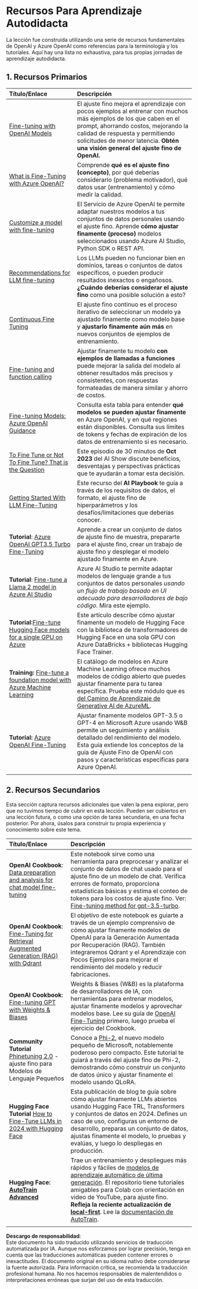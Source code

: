 # Recursos Para Aprendizaje Autodidacta

La lección fue construida utilizando una serie de recursos fundamentales de OpenAI y Azure OpenAI como referencias para la terminología y los tutoriales. Aquí hay una lista no exhaustiva, para tus propias jornadas de aprendizaje autodidacta.

## 1. Recursos Primarios

| Título/Enlace                                                                                                                                                                                                                  | Descripción                                                                                                                                                                                                                                                                                                                   |
| :----------------------------------------------------------------------------------------------------------------------------------------------------------------------------------------------------------------------------- | :----------------------------------------------------------------------------------------------------------------------------------------------------------------------------------------------------------------------------------------------------------------------------------------------------------------------------- |
| [Fine-tuning with OpenAI Models](https://platform.openai.com/docs/guides/fine-tuning?WT.mc_id=academic-105485-koreyst)                                                                                                         | El ajuste fino mejora el aprendizaje con pocos ejemplos al entrenar con muchos más ejemplos de los que caben en el prompt, ahorrando costos, mejorando la calidad de respuesta y permitiendo solicitudes de menor latencia. **Obtén una visión general del ajuste fino de OpenAI.**                                                                                     |
| [What is Fine-Tuning with Azure OpenAI?](https://learn.microsoft.com/azure/ai-services/openai/concepts/fine-tuning-considerations#what-is-fine-tuning-with-azure-openai?WT.mc_id=academic-105485-koreyst)                      | Comprende **qué es el ajuste fino (concepto)**, por qué deberías considerarlo (problema motivador), qué datos usar (entrenamiento) y cómo medir la calidad.                                                                                                                                                                    |
| [Customize a model with fine-tuning](https://learn.microsoft.com/azure/ai-services/openai/how-to/fine-tuning?tabs=turbo%2Cpython&pivots=programming-language-studio#continuous-fine-tuning?WT.mc_id=academic-105485-koreyst)  | El Servicio de Azure OpenAI te permite adaptar nuestros modelos a tus conjuntos de datos personales usando el ajuste fino. Aprende **cómo ajustar finamente (proceso)** modelos seleccionados usando Azure AI Studio, Python SDK o REST API.                                                                                                                          |
| [Recommendations for LLM fine-tuning](https://learn.microsoft.com/ai/playbook/technology-guidance/generative-ai/working-with-llms/fine-tuning-recommend?WT.mc_id=academic-105485-koreyst)                                     | Los LLMs pueden no funcionar bien en dominios, tareas o conjuntos de datos específicos, o pueden producir resultados inexactos o engañosos. **¿Cuándo deberías considerar el ajuste fino** como una posible solución a esto?                                                                                                                                           |
| [Continuous Fine Tuning](https://learn.microsoft.com/azure/ai-services/openai/how-to/fine-tuning?tabs=turbo%2Cpython&pivots=programming-language-studio#continuous-fine-tuning?WT.mc_id=academic-105485-koreyst)              | El ajuste fino continuo es el proceso iterativo de seleccionar un modelo ya ajustado finamente como modelo base y **ajustarlo finamente aún más** en nuevos conjuntos de ejemplos de entrenamiento.                                                                                                                                                                   |
| [Fine-tuning and function calling](https://learn.microsoft.com/azure/ai-services/openai/how-to/fine-tuning-functions?WT.mc_id=academic-105485-koreyst)                                                                        | Ajustar finamente tu modelo **con ejemplos de llamadas a funciones** puede mejorar la salida del modelo al obtener resultados más precisos y consistentes, con respuestas formateadas de manera similar y ahorro de costos.                                                                                                                                             |
| [Fine-tuning Models: Azure OpenAI Guidance](https://learn.microsoft.com/azure/ai-services/openai/concepts/models#fine-tuning-models?WT.mc_id=academic-105485-koreyst)                                                         | Consulta esta tabla para entender **qué modelos se pueden ajustar finamente** en Azure OpenAI, y en qué regiones están disponibles. Consulta sus límites de tokens y fechas de expiración de los datos de entrenamiento si es necesario.                                                                                                                               |
| [To Fine Tune or Not To Fine Tune? That is the Question](https://learn.microsoft.com/shows/ai-show/to-fine-tune-or-not-fine-tune-that-is-the-question?WT.mc_id=academic-105485-koreyst)                                       | Este episodio de 30 minutos de **Oct 2023** del AI Show discute beneficios, desventajas y perspectivas prácticas que te ayudarán a tomar esta decisión.                                                                                                                                                                        |
| [Getting Started With LLM Fine-Tuning](https://learn.microsoft.com/ai/playbook/technology-guidance/generative-ai/working-with-llms/fine-tuning?WT.mc_id=academic-105485-koreyst)                                              | Este recurso del **AI Playbook** te guía a través de los requisitos de datos, el formato, el ajuste fino de hiperparámetros y los desafíos/limitaciones que deberías conocer.                                                                                                                                                                                       |
| **Tutorial**: [Azure OpenAI GPT3.5 Turbo Fine-Tuning](https://learn.microsoft.com/azure/ai-services/openai/tutorials/fine-tune?tabs=python%2Ccommand-line?WT.mc_id=academic-105485-koreyst)                                   | Aprende a crear un conjunto de datos de ajuste fino de muestra, prepararte para el ajuste fino, crear un trabajo de ajuste fino y desplegar el modelo ajustado finamente en Azure.                                                                                                                                                                                   |
| **Tutorial**: [Fine-tune a Llama 2 model in Azure AI Studio](https://learn.microsoft.com/azure/ai-studio/how-to/fine-tune-model-llama?WT.mc_id=academic-105485-koreyst)                                                       | Azure AI Studio te permite adaptar modelos de lenguaje grande a tus conjuntos de datos personales _usando un flujo de trabajo basado en UI adecuado para desarrolladores de bajo código_. Mira este ejemplo.                                                                                                                                                          |
| **Tutorial**:[Fine-tune Hugging Face models for a single GPU on Azure](https://learn.microsoft.com/azure/databricks/machine-learning/train-model/huggingface/fine-tune-model?WT.mc_id=academic-105485-koreyst)                | Este artículo describe cómo ajustar finamente un modelo de Hugging Face con la biblioteca de transformadores de Hugging Face en una sola GPU con Azure DataBricks + bibliotecas Hugging Face Trainer.                                                                                                                                                                |
| **Training:** [Fine-tune a foundation model with Azure Machine Learning](https://learn.microsoft.com/training/modules/finetune-foundation-model-with-azure-machine-learning/?WT.mc_id=academic-105485-koreyst)                | El catálogo de modelos en Azure Machine Learning ofrece muchos modelos de código abierto que puedes ajustar finamente para tu tarea específica. Prueba este módulo que es [del Camino de Aprendizaje de Generative AI de AzureML](https://learn.microsoft.com/training/paths/work-with-generative-models-azure-machine-learning/?WT.mc_id=academic-105485-koreyst). |
| **Tutorial:** [Azure OpenAI Fine-Tuning](https://docs.wandb.ai/guides/integrations/azure-openai-fine-tuning?WT.mc_id=academic-105485-koreyst)                                                                                 | Ajustar finamente modelos GPT-3.5 o GPT-4 en Microsoft Azure usando W&B permite un seguimiento y análisis detallado del rendimiento del modelo. Esta guía extiende los conceptos de la guía de Ajuste Fino de OpenAI con pasos y características específicas para Azure OpenAI.                                                                                     |
|                                                                                                                                                                                                                                |                                                                                                                                                                                                                                                                                                                               |

## 2. Recursos Secundarios

Esta sección captura recursos adicionales que valen la pena explorar, pero que no tuvimos tiempo de cubrir en esta lección. Pueden ser cubiertos en una lección futura, o como una opción de tarea secundaria, en una fecha posterior. Por ahora, úsalos para construir tu propia experiencia y conocimiento sobre este tema.

| Título/Enlace                                                                                                                                                                                                              | Descripción                                                                                                                                                                                                                                                                                                                                                                                                                                                                                                                    |
| :------------------------------------------------------------------------------------------------------------------------------------------------------------------------------------------------------------------------- | :------------------------------------------------------------------------------------------------------------------------------------------------------------------------------------------------------------------------------------------------------------------------------------------------------------------------------------------------------------------------------------------------------------------------------------------------------------------------------------------------------------------------------- |
| **OpenAI Cookbook**: [Data preparation and analysis for chat model fine-tuning](https://cookbook.openai.com/examples/chat_finetuning_data_prep?WT.mc_id=academic-105485-koreyst)                                           | Este notebook sirve como una herramienta para preprocesar y analizar el conjunto de datos de chat usado para el ajuste fino de un modelo de chat. Verifica errores de formato, proporciona estadísticas básicas y estima el conteo de tokens para los costos de ajuste fino. Ver: [Fine-tuning method for gpt-3.5-turbo](https://platform.openai.com/docs/guides/fine-tuning?WT.mc_id=academic-105485-koreyst).                                                                                                                                                                 |
| **OpenAI Cookbook**: [Fine-Tuning for Retrieval Augmented Generation (RAG) with Qdrant](https://cookbook.openai.com/examples/fine-tuned_qa/ft_retrieval_augmented_generation_qdrant?WT.mc_id=academic-105485-koreyst)      | El objetivo de este notebook es guiarte a través de un ejemplo comprensivo de cómo ajustar finamente modelos de OpenAI para la Generación Aumentada por Recuperación (RAG). También integraremos Qdrant y el Aprendizaje con Pocos Ejemplos para mejorar el rendimiento del modelo y reducir fabricaciones.                                                                                                                                                                                                                         |
| **OpenAI Cookbook**: [Fine-tuning GPT with Weights & Biases](https://cookbook.openai.com/examples/third_party/gpt_finetuning_with_wandb?WT.mc_id=academic-105485-koreyst)                                                  | Weights & Biases (W&B) es la plataforma de desarrolladores de IA, con herramientas para entrenar modelos, ajustar finamente modelos y aprovechar modelos base. Lee su guía de [OpenAI Fine-Tuning](https://docs.wandb.ai/guides/integrations/openai?WT.mc_id=academic-105485-koreyst) primero, luego prueba el ejercicio del Cookbook.                                                                                                                                                                                      |
| **Community Tutorial** [Phinetuning 2.0](https://huggingface.co/blog/g-ronimo/phinetuning?WT.mc_id=academic-105485-koreyst) - ajuste fino para Modelos de Lenguaje Pequeños                                                | Conoce a [Phi-2](https://www.microsoft.com/research/blog/phi-2-the-surprising-power-of-small-language-models/?WT.mc_id=academic-105485-koreyst), el nuevo modelo pequeño de Microsoft, notablemente poderoso pero compacto. Este tutorial te guiará a través del ajuste fino de Phi-2, demostrando cómo construir un conjunto de datos único y ajustar finamente el modelo usando QLoRA.                                                                                                                                                                      |
| **Hugging Face Tutorial** [How to Fine-Tune LLMs in 2024 with Hugging Face](https://www.philschmid.de/fine-tune-llms-in-2024-with-trl?WT.mc_id=academic-105485-koreyst)                                                    | Esta publicación de blog te guía sobre cómo ajustar finamente LLMs abiertos usando Hugging Face TRL, Transformers y conjuntos de datos en 2024. Defines un caso de uso, configuras un entorno de desarrollo, preparas un conjunto de datos, ajustas finamente el modelo, lo pruebas y evalúas, y luego lo despliegas en producción.                                                                                                                                                                                            |
| **Hugging Face: [AutoTrain Advanced](https://github.com/huggingface/autotrain-advanced?WT.mc_id=academic-105485-koreyst)**                                                                                                 | Trae un entrenamiento y despliegues más rápidos y fáciles de [modelos de aprendizaje automático de última generación](https://twitter.com/abhi1thakur/status/1755167674894557291?WT.mc_id=academic-105485-koreyst). El repositorio tiene tutoriales amigables para Colab con orientación en video de YouTube, para ajuste fino. **Refleja la reciente actualización de [local-first](https://twitter.com/abhi1thakur/status/1750828141805777057?WT.mc_id=academic-105485-koreyst)**. Lee la [documentación de AutoTrain](https://huggingface.co/autotrain?WT.mc_id=academic-105485-koreyst). |
|                                                                                                                                                                                                                            |                                                                                                                                                                                                                                                                                                                                                                                                                                                                                                                               |

**Descargo de responsabilidad**:  
Este documento ha sido traducido utilizando servicios de traducción automatizada por IA. Aunque nos esforzamos por lograr precisión, tenga en cuenta que las traducciones automáticas pueden contener errores o inexactitudes. El documento original en su idioma nativo debe considerarse la fuente autorizada. Para información crítica, se recomienda la traducción profesional humana. No nos hacemos responsables de malentendidos o interpretaciones erróneas que surjan del uso de esta traducción.